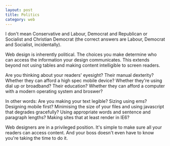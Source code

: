 ```yaml
---
layout: post
title: Politics
category: web
---
```


I don't mean Conservative and Labour, Democrat and Republican or Socialist and Christian Democrat (the correct answers are Labour, Democrat and Socialist, incidentally).

Web design is inherently political. The choices you make determine who can access the information your design communicates. This extends beyond not using tables and making content intelligible to screen readers.

Are you thinking about your readers' eyesight? Their manual dexterity? Whether they can afford a high spec mobile device? Whether they're using dial up or broadband? Their education? Whether they can afford a computer with a modern operating system and broswer?

In other words: Are you making your text legible? Sizing using ems? Designing mobile first? Minimising the size of your files and using javascript that degrades gracefully? Using appropriate words and sentence and paragraph lengths? Making sites that at least render in IE6?

Web designers are in a privileged position. It's simple to make sure all your readers can access content. And your boss doesn't even have to know you're taking the time to do it.
